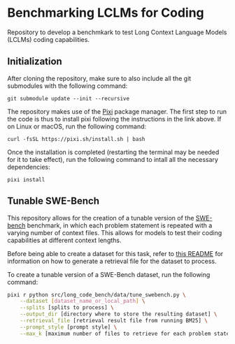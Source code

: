 # Benchmarking LCLMs for Coding

Repository to develop a benchmkark to test Long Context Language Models (LCLMs) coding capabilities.

## Initialization

After cloning the repository, make sure to also include all the git submodules with the following command:

```
git submodule update --init --recursive
```

The repository makes use of the [Pixi](https://prefix.dev/) package manager. The first step to run the code is thus to install pixi following the instructions in the link above. If on Linux or macOS, run the following command:

```
curl -fsSL https://pixi.sh/install.sh | bash
```

Once the installation is completed (restarting the terminal may be needed for it to take effect), run the following command to intall all the necessary dependencies:

```
pixi install
```

## Tunable SWE-Bench

This repository allows for the creation of a tunable version of the [SWE-bench](https://www.swebench.com/) benchmark, in which each problem statement is repeated with a varying number of context files. This allows for models to test their coding capabilities at different context lengths.

Before being able to create a dataset for this task, refer to [this README](src/swe_bench/swebench/inference/make_datasets/README.md) for information on how to generate a retrieval file for the dataset to process.

To create a tunable version of a SWE-Bench dataset, run the following command:

```bash
pixi r python src/long_code_bench/data/tune_swebench.py \
	--dataset [dataset_name_or_local_path] \
	--splits [splits to process] \
	--output_dir [directory where to store the resulting dataset] \
	--retrieval_file [retrieval result file from running BM25] \
	--prompt_style [prompt style] \
	--max_k [maximum number of files to retrieve for each problem statement]
```
